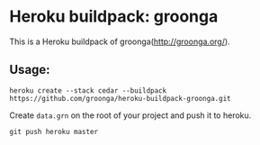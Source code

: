 # Heroku buildpack: groonga

This is a Heroku buildpack of groonga(http://groonga.org/).

## Usage:

    heroku create --stack cedar --buildpack https://github.com/groonga/heroku-buildpack-groonga.git

Create `data.grn` on the root of your project and push it to heroku.

    git push heroku master
